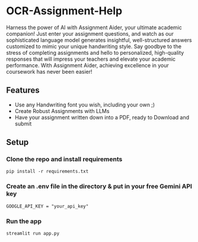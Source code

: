 # OCR-Assignment-Help
Harness the power of AI with Assignment Aider, your ultimate academic companion! Just enter your assignment questions, and watch as our sophisticated language model generates insightful, well-structured answers customized to mimic your unique handwriting style. Say goodbye to the stress of completing assignments and hello to personalized, high-quality responses that will impress your teachers and elevate your academic performance. With Assignment Aider, achieving excellence in your coursework has never been easier!

## Features
- Use any Handwriting font you wish, including your own ;)
- Create Robust Assignments with LLMs
- Have your assignment written down into a PDF, ready to Download and submit

## Setup
### Clone the repo and install requirements
    pip install -r requirements.txt

### Create an .env file in the directory & put in your free Gemini API key

    GOOGLE_API_KEY = "your_api_key"
  ### Run the app
  

    streamlit run app.py
